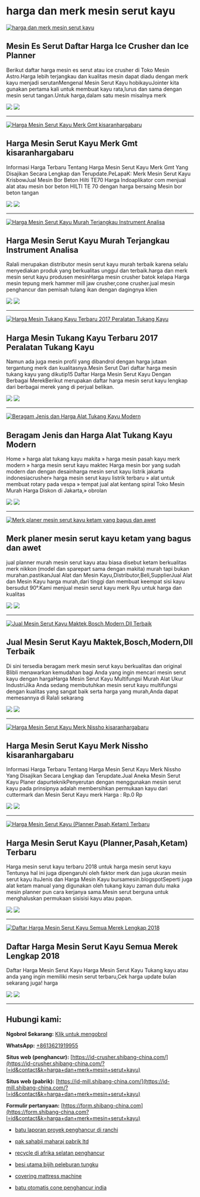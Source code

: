 # harga dan merk mesin serut kayu

<a href="https://swt.shibang-china.com/?l=id&img&k=harga+dan+merk+mesin+serut+kayu" target="_blank">![harga dan merk mesin serut kayu](http://static.shibang-china.com/all-800x300/1262.jpg)</a>

## Mesin Es Serut Daftar Harga Ice Crusher dan Ice Planner
Berikut daftar harga mesin es serut atau ice crusher di Toko Mesin Astro.Harga lebih terjangkau dan kualitas mesin dapat diadu dengan merk kayu menjadi serutanMengenal Mesin Serut Kayu hobikayuJointer kita gunakan pertama kali untuk membuat kayu rata,lurus dan sama dengan mesin serut tangan.Untuk harga,dalam satu mesin misalnya merk


<a href="https://whatsapp.shibangsoft.com/WhatsApp.php" target="_blank" title="WhatsApp">![](http://static.shibang-china.com/icon/whatsapp.png)</a> <a href="https://swt.shibang-china.com/?l=id&icon&k=harga+dan+merk+mesin+serut+kayu" target="_blank">![](http://static.shibang-china.com/icon/chat-id.png)</a>

---

<a href="https://swt.shibang-china.com/?l=id&img&k=harga+dan+merk+mesin+serut+kayu" target="_blank">![Harga Mesin Serut Kayu Merk Gmt kisaranhargabaru](http://static.shibang-china.com/all-800x300/1451.jpg)</a>

## Harga Mesin Serut Kayu Merk Gmt kisaranhargabaru
Informasi Harga Terbaru Tentang Harga Mesin Serut Kayu Merk Gmt Yang Disajikan Secara Lengkap dan Terupdate.PeLapaK: Merk Mesin Serut Kayu KrisbowJual Mesin Bor Beton Hilti TE70 Harga Indoaplikator com menjual alat atau mesin bor beton HILTI TE 70 dengan harga bersaing Mesin bor beton tangan


<a href="https://whatsapp.shibangsoft.com/WhatsApp.php" target="_blank" title="WhatsApp">![](http://static.shibang-china.com/icon/whatsapp.png)</a> <a href="https://swt.shibang-china.com/?l=id&icon&k=harga+dan+merk+mesin+serut+kayu" target="_blank">![](http://static.shibang-china.com/icon/chat-id.png)</a>

---

<a href="https://swt.shibang-china.com/?l=id&img&k=harga+dan+merk+mesin+serut+kayu" target="_blank">![Harga Mesin Serut Kayu Murah Terjangkau Instrument Analisa](http://static.shibang-china.com/all-800x300/1277.jpg)</a>

## Harga Mesin Serut Kayu Murah Terjangkau Instrument Analisa
Ralali merupakan distributor mesin serut kayu murah terbaik karena selalu menyediakan produk yang berkualitas unggul dan terbaik.harga dan merk mesin serut kayu produsen mesinHarga mesin crusher batok kelapa Harga mesin tepung merk hammer mill jaw crusher,cone crusher.jual mesin penghancur dan pemisah tulang ikan dengan dagingnya klien


<a href="https://whatsapp.shibangsoft.com/WhatsApp.php" target="_blank" title="WhatsApp">![](http://static.shibang-china.com/icon/whatsapp.png)</a> <a href="https://swt.shibang-china.com/?l=id&icon&k=harga+dan+merk+mesin+serut+kayu" target="_blank">![](http://static.shibang-china.com/icon/chat-id.png)</a>

---

<a href="https://swt.shibang-china.com/?l=id&img&k=harga+dan+merk+mesin+serut+kayu" target="_blank">![Harga Mesin Tukang Kayu Terbaru 2017 Peralatan Tukang Kayu](http://static.shibang-china.com/all-800x300/1208.jpg)</a>

## Harga Mesin Tukang Kayu Terbaru 2017 Peralatan Tukang Kayu
Namun ada juga mesin profil yang dibandrol dengan harga jutaan tergantung merk dan kualitasnya.Mesin Serut Dari daftar harga mesin tukang kayu yang dikutip15 Daftar Harga Mesin Serut Kayu Dengan Berbagai MerekBerikut merupakan daftar harga mesin serut kayu lengkap dari berbagai merek yang di perjual belikan.


<a href="https://whatsapp.shibangsoft.com/WhatsApp.php" target="_blank" title="WhatsApp">![](http://static.shibang-china.com/icon/whatsapp.png)</a> <a href="https://swt.shibang-china.com/?l=id&icon&k=harga+dan+merk+mesin+serut+kayu" target="_blank">![](http://static.shibang-china.com/icon/chat-id.png)</a>

---

<a href="https://swt.shibang-china.com/?l=id&img&k=harga+dan+merk+mesin+serut+kayu" target="_blank">![Beragam Jenis dan Harga Alat Tukang Kayu Modern](http://static.shibang-china.com/all-800x300/713.jpg)</a>

## Beragam Jenis dan Harga Alat Tukang Kayu Modern
Home » harga alat tukang kayu makita » harga mesin pasah kayu merk modern » harga mesin serut kayu maktec Harga mesin bor yang sudah modern dan dengan desainharga mesin serut kayu listrik jakarta indonesiacrusher» harga mesin serut kayu listrik terbaru » alat untuk membuat rotary pada vespa » tempat jual alat kentang spiral Toko Mesin Murah Harga Diskon di Jakarta,» obrolan


<a href="https://whatsapp.shibangsoft.com/WhatsApp.php" target="_blank" title="WhatsApp">![](http://static.shibang-china.com/icon/whatsapp.png)</a> <a href="https://swt.shibang-china.com/?l=id&icon&k=harga+dan+merk+mesin+serut+kayu" target="_blank">![](http://static.shibang-china.com/icon/chat-id.png)</a>

---

<a href="https://swt.shibang-china.com/?l=id&img&k=harga+dan+merk+mesin+serut+kayu" target="_blank">![Merk planer mesin serut kayu ketam yang bagus dan awet](http://static.shibang-china.com/all-800x300/1283.jpg)</a>

## Merk planer mesin serut kayu ketam yang bagus dan awet
jual planner murah mesin serut kayu atau biasa disebut ketam berkualitas merk nikkon (model dan sparepart sama dengan makita) murah tapi bukan murahan.pastikanJual Alat dan Mesin Kayu,Distributor,Beli,SupplierJual Alat dan Mesin Kayu harga murah,dari tinggi dan membuat keempat sisi kayu bersudut 90°.Kami menjual mesin serut kayu merk Ryu untuk harga dan kualitas


<a href="https://whatsapp.shibangsoft.com/WhatsApp.php" target="_blank" title="WhatsApp">![](http://static.shibang-china.com/icon/whatsapp.png)</a> <a href="https://swt.shibang-china.com/?l=id&icon&k=harga+dan+merk+mesin+serut+kayu" target="_blank">![](http://static.shibang-china.com/icon/chat-id.png)</a>

---

<a href="https://swt.shibang-china.com/?l=id&img&k=harga+dan+merk+mesin+serut+kayu" target="_blank">![Jual Mesin Serut Kayu Maktek,Bosch,Modern,Dll Terbaik](http://static.shibang-china.com/all-800x300/1141.jpg)</a>

## Jual Mesin Serut Kayu Maktek,Bosch,Modern,Dll Terbaik
Di sini tersedia beragam merk mesin serut kayu berkualitas dan original Blibli menawarkan kemudahan bagi Anda yang ingin mencari mesin serut kayu dengan hargaHarga Mesin Serut Kayu Multifungsi Murah Alat Ukur IndustriJika Anda sedang membutuhkan mesin serut kayu multifungsi dengan kualitas yang sangat baik serta harga yang murah,Anda dapat memesannya di Ralali sekarang


<a href="https://whatsapp.shibangsoft.com/WhatsApp.php" target="_blank" title="WhatsApp">![](http://static.shibang-china.com/icon/whatsapp.png)</a> <a href="https://swt.shibang-china.com/?l=id&icon&k=harga+dan+merk+mesin+serut+kayu" target="_blank">![](http://static.shibang-china.com/icon/chat-id.png)</a>

---

<a href="https://swt.shibang-china.com/?l=id&img&k=harga+dan+merk+mesin+serut+kayu" target="_blank">![Harga Mesin Serut Kayu Merk Nissho kisaranhargabaru](http://static.shibang-china.com/all-800x300/344.jpg)</a>

## Harga Mesin Serut Kayu Merk Nissho kisaranhargabaru
Informasi Harga Terbaru Tentang Harga Mesin Serut Kayu Merk Nissho Yang Disajikan Secara Lengkap dan Terupdate.Jual Aneka Mesin Serut Kayu Planer dapurteknikPenyerutan dengan menggunakan mesin serut kayu pada prinsipnya adalah membersihkan permukaan kayu dari cuttermark dan Mesin Serut Kayu merk Harga : Rp.0 Rp


<a href="https://whatsapp.shibangsoft.com/WhatsApp.php" target="_blank" title="WhatsApp">![](http://static.shibang-china.com/icon/whatsapp.png)</a> <a href="https://swt.shibang-china.com/?l=id&icon&k=harga+dan+merk+mesin+serut+kayu" target="_blank">![](http://static.shibang-china.com/icon/chat-id.png)</a>

---

<a href="https://swt.shibang-china.com/?l=id&img&k=harga+dan+merk+mesin+serut+kayu" target="_blank">![Harga Mesin Serut Kayu (Planner,Pasah,Ketam) Terbaru](http://static.shibang-china.com/all-800x300/155.jpg)</a>

## Harga Mesin Serut Kayu (Planner,Pasah,Ketam) Terbaru
Harga mesin serut kayu terbaru 2018 untuk harga mesin serut kayu Tentunya hal ini juga dipengaruhi oleh faktor merk dan juga ukuran mesin serut kayu ituJenis dan Harga Mesin Kayu bursamesin.blogspotSeperti juga alat ketam manual yang digunakan oleh tukang kayu zaman dulu maka mesin planner pun cara kerjanya sama.Mesin serut berguna untuk menghaluskan permukaan sisisisi kayu atau papan.


<a href="https://whatsapp.shibangsoft.com/WhatsApp.php" target="_blank" title="WhatsApp">![](http://static.shibang-china.com/icon/whatsapp.png)</a> <a href="https://swt.shibang-china.com/?l=id&icon&k=harga+dan+merk+mesin+serut+kayu" target="_blank">![](http://static.shibang-china.com/icon/chat-id.png)</a>

---

<a href="https://swt.shibang-china.com/?l=id&img&k=harga+dan+merk+mesin+serut+kayu" target="_blank">![Daftar Harga Mesin Serut Kayu Semua Merek Lengkap 2018](http://static.shibang-china.com/all-800x300/498.jpg)</a>

## Daftar Harga Mesin Serut Kayu Semua Merek Lengkap 2018
Daftar Harga Mesin Serut Kayu Harga Mesin Serut Kayu Tukang kayu atau anda yang ingin memiliki mesin serut terbaru,Cek harga update bulan sekarang juga! harga

<a href="https://whatsapp.shibangsoft.com/WhatsApp.php" target="_blank" title="WhatsApp">![](http://static.shibang-china.com/icon/whatsapp.png)</a> <a href="https://swt.shibang-china.com/?l=id&icon&k=harga+dan+merk+mesin+serut+kayu" target="_blank">![](http://static.shibang-china.com/icon/chat-id.png)</a>

---
## Hubungi kami:

**Ngobrol Sekarang:** [Klik untuk mengobrol](https://swt.shibang-china.com?l=id&contact&k=harga+dan+merk+mesin+serut+kayu)

**WhatsApp:**  [+8613621919955](https://whatsapp.shibangsoft.com/WhatsApp.php)

**Situs web (penghancur):** [https://id-crusher.shibang-china.com/](https://id-crusher.shibang-china.com/?l=id&contact&k=harga+dan+merk+mesin+serut+kayu)

**Situs web (pabrik):** [https://id-mill.shibang-china.com/](https://id-mill.shibang-china.com/?l=id&contact&k=harga+dan+merk+mesin+serut+kayu)

**Formulir pertanyaan:** [https://form.shibang-china.com](https://form.shibang-china.com?l=id&contact&k=harga+dan+merk+mesin+serut+kayu)

* [batu laporan proyek penghancur di ranchi](../31/batu%20laporan%20proyek%20penghancur%20di%20ranchi.md)

* [pak sahabji maharaj pabrik ltd](../31/pak%20sahabji%20maharaj%20pabrik%20ltd.md)

* [recycle di afrika selatan penghancur](../31/recycle%20di%20afrika%20selatan%20penghancur.md)

* [besi utama bijih peleburan tungku](../31/besi%20utama%20bijih%20peleburan%20tungku.md)

* [covering mattress machine](../39/covering%20mattress%20machine.md)

* [batu otomatis cone penghancur india](../34/batu%20otomatis%20cone%20penghancur%20india.md)